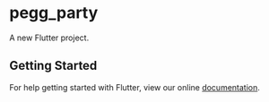 # pegg_party

A new Flutter project.

## Getting Started

For help getting started with Flutter, view our online
[documentation](https://flutter.io/).
